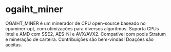 # ogaiht_miner
OGAIHT_MINER é um minerador de CPU open-source baseado no cpuminer-opt, com otimizações para diversos algoritmos. Suporta CPUs Intel e AMD com SSE2, AES-NI e AVX/AVX2. Compatível com pools Stratum e mineração de carteira. Contribuições são bem-vindas! Doações são aceitas.
